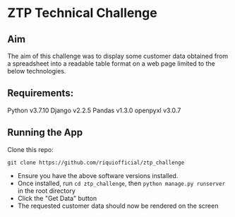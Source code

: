 # ZTP Technical Challenge

## Aim

The aim of this challenge was to display some customer data obtained from a spreadsheet into a readable table format on a web page limited to the below technologies.

## Requirements:

Python v3.7.10
Django v2.2.5
Pandas v1.3.0
openpyxl v3.0.7

## Running the App

Clone this repo:

`git clone https://github.com/riquiofficial/ztp_challenge`

- Ensure you have the above software versions installed.
- Once installed, run `cd ztp_challenge`, then `python manage.py runserver` in the root directory
- Click the "Get Data" button
- The requested customer data should now be rendered on the screen
